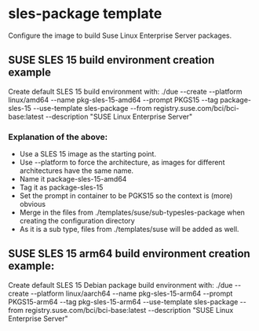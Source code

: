 # sles-package template

Configure the image to build Suse Linux Enterprise Server packages.

## SUSE SLES 15 build environment creation example
Create default SLES 15 build environment with: ./due --create --platform linux/amd64    --name pkg-sles-15-amd64       --prompt PKGS15       --tag package-sles-15         --use-template sles-package      --from registry.suse.com/bci/bci-base:latest --description "SUSE Linux Enterprise Server"  

### Explanation of the above:
  * Use a SLES 15 image as the starting point.
  * Use --platform to force the architecture, as images for different architectures have the same name.
  * Name it package-sles-15-amd64
  * Tag it as package-sles-15
  * Set the prompt in container to be PGKS15 so the context is (more) obvious
  * Merge in the files from ./templates/suse/sub-typesles-package when creating the configuration directory
  *  As it is a sub type, files from ./templates/suse will be added as well.
  
## SUSE SLES 15 arm64 build environment creation example:
Create default SLES 15 Debian package build environment with: ./due --create --platform linux/aarch64  --name pkg-sles-15-arm64       --prompt PKGS15-arm64 --tag pkg-sles-15-arm64       --use-template sles-package      --from registry.suse.com/bci/bci-base:latest --description "SUSE Linux Enterprise Server"  

